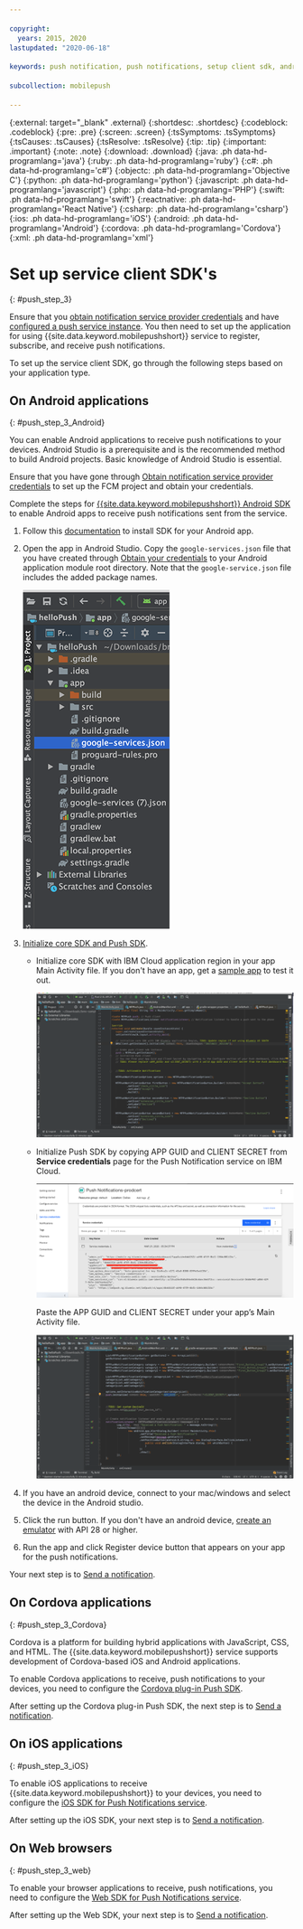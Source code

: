 ```yaml
---

copyright:
  years: 2015, 2020
lastupdated: "2020-06-18"

keywords: push notification, push notifications, setup client sdk, android application, cordova application, iOS application, web browser

subcollection: mobilepush

---
```


{:external: target="_blank" .external}
{:shortdesc: .shortdesc}
{:codeblock: .codeblock}
{:pre: .pre}
{:screen: .screen}
{:tsSymptoms: .tsSymptoms}
{:tsCauses: .tsCauses}
{:tsResolve: .tsResolve}
{:tip: .tip}
{:important: .important}
{:note: .note}
{:download: .download}
{:java: .ph data-hd-programlang='java'}
{:ruby: .ph data-hd-programlang='ruby'}
{:c#: .ph data-hd-programlang='c#'}
{:objectc: .ph data-hd-programlang='Objective C'}
{:python: .ph data-hd-programlang='python'}
{:javascript: .ph data-hd-programlang='javascript'}
{:php: .ph data-hd-programlang='PHP'}
{:swift: .ph data-hd-programlang='swift'}
{:reactnative: .ph data-hd-programlang='React Native'}
{:csharp: .ph data-hd-programlang='csharp'}
{:ios: .ph data-hd-programlang='iOS'}
{:android: .ph data-hd-programlang='Android'}
{:cordova: .ph data-hd-programlang='Cordova'}
{:xml: .ph data-hd-programlang='xml'}

# Set up service client SDK's
{: #push_step_3}

Ensure that you [obtain notification service provider credentials](/docs/mobilepush?topic=mobilepush-push_step_1) and have [configured a push service instance](/docs/mobilepush?topic=mobilepush-push_step_2). You then need to set up the application for using {{site.data.keyword.mobilepushshort}} service to register, subscribe, and receive push notifications. 

To set up the service client SDK, go through the following steps based on your application type.

## On Android applications
{: #push_step_3_Android}

You can enable Android applications to receive push notifications to your devices. Android Studio is a prerequisite and is the recommended method to build Android projects. Basic knowledge of Android Studio is essential.

Ensure that you have gone through [Obtain notification service provider credentials](/docs/mobilepush?topic=mobilepush-push_step_1) to set up the FCM project and obtain your credentials.

Complete the steps for [{{site.data.keyword.mobilepushshort}} Android SDK](https://github.com/ibm-bluemix-mobile-services/bms-clientsdk-android-push/tree/master) to enable Android apps to receive push notifications sent from the service. 

1. Follow this [documentation](https://github.com/ibm-bluemix-mobile-services/bms-clientsdk-android-push/tree/master#installation) to install SDK for your Android app.

1. Open the app in Android Studio. Copy the `google-services.json` file that you have created through [Obtain your credentials](/docs/mobilepush?topic=mobilepush-push_step_1) to your Android application module root directory. Note that the `google-service.json` file includes the added package names.

   ![Adding the JSON file to the root directory of your application](images/FCM_7.png "Adding the JSON file to the root directory of your application")

1. [Initialize core SDK and Push SDK](https://github.com/ibm-bluemix-mobile-services/bms-clientsdk-android-push/tree/master#include-core-sdk-and-push-sdk).
   - Initialize core SDK with IBM Cloud application region in your app Main Activity file. If you don't have an app, get a [sample app](https://github.com/ibm-bluemix-mobile-services/bms-samples-android-hellopush/) to test it out.

      ![Editing Main activity file](images/mp-gradle-main-activity.png "Editing the main activity file with IBM cloud application region")

   - Initialize Push SDK by copying APP GUID and CLIENT SECRET from **Service credentials** page for the Push Notification service on IBM Cloud.

      ![App GUID and Client secret](images/mp-appguid.png "Editing the main activity file with APP GUID and client secret")

      Paste the APP GUID and CLIENT SECRET under your app’s Main Activity file.

      ![Editing Main activity file](images/mp-gradle-main-activity1.png "Editing the main activity file with APP GUID and client secret")

1. If you have an android device, connect to your mac/windows and select the device in the Android studio.
1. Click the run button. If you don't have an android device, [create an emulator](https://developer.android.com/studio/run/emulator) with API 28 or higher.
1. Run the app and click Register device button that appears on your app for the push notifications.

Your next step is to [Send a notification](/docs/mobilepush?topic=mobilepush-push_step_4).

## On Cordova applications
{: #push_step_3_Cordova}

Cordova is a platform for building hybrid applications with JavaScript, CSS, and HTML. The {{site.data.keyword.mobilepushshort}} service supports development of Cordova-based iOS and Android applications.

To enable Cordova applications to receive, push notifications to your devices, you need to configure the [Cordova plug-in Push SDK](https://github.com/ibm-bluemix-mobile-services/bms-clientsdk-cordova-plugin-push/tree/master#ios-app).

After setting up the Cordova plug-in Push SDK, the next step is to [Send a notification](/docs/mobilepush?topic=mobilepush-push_step_4).

## On iOS applications
{: #push_step_3_iOS}

To enable iOS applications to receive {{site.data.keyword.mobilepushshort}} to your devices, you need to configure the [iOS SDK for Push Notifications service](https://github.com/ibm-bluemix-mobile-services/bms-clientsdk-swift-push/tree/master#setup-client-application). 

After setting up the iOS SDK, your next step is to [Send a notification](/docs/mobilepush?topic=mobilepush-push_step_4).

## On Web browsers
{: #push_step_3_web}

To enable your browser applications to receive, push notifications, you need to configure the [Web SDK for Push Notifications service](https://github.com/ibm-bluemix-mobile-services/bms-clientsdk-javascript-webpush/blob/master/README.md).

After setting up the Web SDK, your next step is to [Send a notification](/docs/mobilepush?topic=mobilepush-push_step_4).
